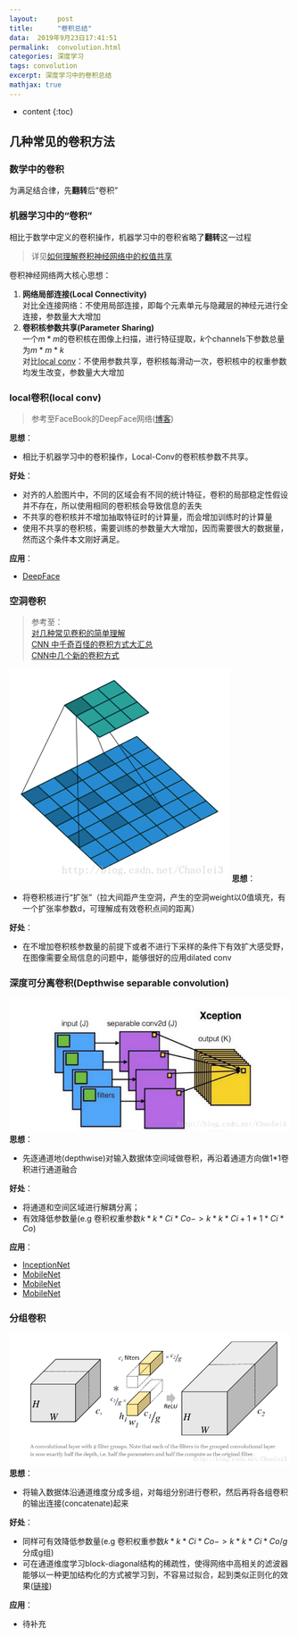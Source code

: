 ```yaml
---
layout:     post
title:      "卷积总结"
data:  2019年9月23日17:41:51
permalink:  convolution.html
categories: 深度学习
tags: convolution
excerpt: 深度学习中的卷积总结
mathjax: true
---
```


* content
{:toc}


## 几种常见的卷积方法
### 数学中的卷积
为满足结合律，先**翻转**后“卷积”

### 机器学习中的“卷积”
相比于数学中定义的卷积操作，机器学习中的卷积省略了**翻转**这一过程  
> 详见[如何理解卷积神经网络中的权值共享](https://www.zhihu.com/question/47158818/answer/670431317)  

卷积神经网络两大核心思想：
1. **网络局部连接(Local Connectivity)**  
   对比全连接网络：不使用局部连接，即每个元素单元与隐藏层的神经元进行全连接，参数量大大增加
2. **卷积核参数共享(Parameter Sharing)**  
   一个$m*m$的卷积核在图像上扫描，进行特征提取，$k$个channels下参数总量为$m*m*k$  
   对比[local conv](#localconv)：不使用参数共享，卷积核每滑动一次，卷积核中的权重参数均发生改变，参数量大大增加  

### local卷积(local conv)
> 参考至FaceBook的DeepFace网络([博客](https://blog.csdn.net/stdcoutzyx/article/details/46776415))

**思想**：
- 相比于机器学习中的卷积操作，Local-Conv的卷积核参数不共享。

**好处**：  
- 对齐的人脸图片中，不同的区域会有不同的统计特征，卷积的局部稳定性假设并不存在，所以使用相同的卷积核会导致信息的丢失
- 不共享的卷积核并不增加抽取特征时的计算量，而会增加训练时的计算量
- 使用不共享的卷积核，需要训练的参数量大大增加，因而需要很大的数据量，然而这个条件本文刚好满足。    

**应用**：
- [DeepFace](###DeepFace)

### 空洞卷积
> 参考至：  
> [对几种常见卷积的简单理解](https://blog.csdn.net/blateyang/article/details/84640259)  
> [CNN 中千奇百怪的卷积方式大汇总](https://www.leiphone.com/news/201709/AzBc9Sg44fs57hyY.html)  
> [CNN中几个新的卷积方式](https://zhuanlan.zhihu.com/p/54033473)

![空洞卷积](../img/空洞卷积.gif)
**思想**：
- 将卷积核进行“扩张”（拉大间距产生空洞，产生的空洞weight以0值填充，有一个扩张率参数d，可理解成有效卷积点间的距离）  

**好处**：
- 在不增加卷积核参数量的前提下或者不进行下采样的条件下有效扩大感受野，在图像需要全局信息的问题中，能够很好的应用dilated conv

### 深度可分离卷积(Depthwise separable convolution)
![深度可分离卷积](../img/深度可分离卷积.png)
**思想**：
- 先逐通道地(depthwise)对输入数据体空间域做卷积，再沿着通道方向做1*1卷积进行通道融合    

**好处**：
- 将通道和空间区域进行解耦分离；
- 有效降低参数量(e.g 卷积权重参数$k*k*Ci*Co->k*k*Ci+1*1*Ci*Co$)   

**应用**：
- [InceptionNet](###InceptionNet)
- [MobileNet](###MobileNet)
- [MobileNet](###MobileNet)
- [MobileNet](###MobileNet)

### 分组卷积
![分组卷积](../img/分组卷积.png)    
**思想**：
- 将输入数据体沿通道维度分成多组，对每组分别进行卷积，然后再将各组卷积的输出连接(concatenate)起来

**好处**：
- 同样可有效降低参数量(e.g 卷积权重参数$k*k*Ci*Co->k*k*Ci*Co/g$ 分成g组)
- 可在通道维度学习block-diagonal结构的稀疏性，使得网络中高相关的滤波器能够以一种更加结构化的方式被学习到，不容易过拟合，起到类似正则化的效果([链接](https://blog.yani.io/filter-group-tutorial/))

**应用**：
- 待补充
